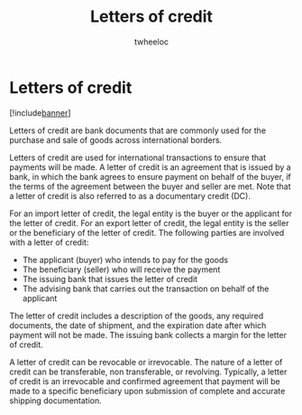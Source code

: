 ﻿---
# required metadata

title: Letters of credit
description: Letters of credit are bank documents that are commonly used for the purchase and sale of goods across international borders. 
author: twheeloc
manager: AnnBe
ms.date: 04/04/2017
ms.topic: article
ms.prod: 
ms.service: Dynamics365Operations
ms.technology: 

# optional metadata

# ms.search.form: 
# ROBOTS: 
audience: Application User
# ms.devlang: 
ms.reviewer: twheeloc
ms.search.scope: AX 7.0.0, Operations, Core
# ms.tgt_pltfrm: 
ms.custom: 18271
ms.assetid: aa594beb-bdb2-4117-91c2-d097d9401b0f
ms.search.region: Global
# ms.search.industry: 
ms.author: leguo
ms.search.validFrom: 2016-02-28
ms.dyn365.ops.version: AX 7.0.0

---

# Letters of credit

[!include[banner](../includes/banner.md)]


Letters of credit are bank documents that are commonly used for the purchase and sale of goods across international borders. 

Letters of credit are used for international transactions to ensure that payments will be made. A letter of credit is an agreement that is issued by a bank, in which the bank agrees to ensure payment on behalf of the buyer, if the terms of the agreement between the buyer and seller are met. Note that a letter of credit is also referred to as a documentary credit (DC). 

For an import letter of credit, the legal entity is the buyer or the applicant for the letter of credit. For an export letter of credit, the legal entity is the seller or the beneficiary of the letter of credit. The following parties are involved with a letter of credit: 

 - The applicant (buyer) who intends to pay for the goods 
 - The beneficiary (seller) who will receive the payment
 - The issuing bank that issues the letter of credit
 - The advising bank that carries out the transaction on behalf of the applicant

The letter of credit includes a description of the goods, any required documents, the date of shipment, and the expiration date after which payment will not be made. The issuing bank collects a margin for the letter of credit. 

A letter of credit can be revocable or irrevocable. The nature of a letter of credit can be transferable, non transferable, or revolving. Typically, a letter of credit is an irrevocable and confirmed agreement that payment will be made to a specific beneficiary upon submission of complete and accurate shipping documentation.


